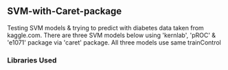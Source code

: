 ## SVM-with-Caret-package
Testing SVM models & trying to predict with diabetes data taken from kaggle.com. There are three SVM models below 
using 'kernlab', 'pROC' & 'e1071' package via 'caret' package. All three models use same trainControl 

### Libraries Used



